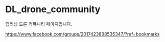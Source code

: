 # DL_drone_community
딥러닝 드론  커뮤니티 페이지입니다.

https://www.facebook.com/groups/2017423898535347/?ref=bookmarks
